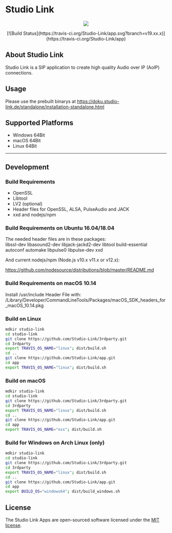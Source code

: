 # Studio Link

<p align="center">
	<a href="https://studio-link.de" target="_blank">
		<img src="https://studio-link.de/assets/webbanner/sl_button-234x60@3x.png">
	</a>
</p>
<p align="center">
[![Build Status](https://travis-ci.org/Studio-Link/app.svg?branch=v19.xx.x)](https://travis-ci.org/Studio-Link/app)
</p>

## About Studio Link

Studio Link is a SIP application to create high quality Audio over IP (AoIP) connections.

## Usage

Please use the prebuilt binarys at https://doku.studio-link.de/standalone/installation-standalone.html

## Supported Platforms

- Windows 64Bit
- macOS 64Bit
- Linux 64Bit

---

## Development

### Build Requirements

- OpenSSL
- Libtool
- LV2 (optional)
- Header files for OpenSSL, ALSA, PulseAudio and JACK
- xxd and nodejs/npm

### Build Requirements on Ubuntu 16.04/18.04

The needed header files are in these packages:  
libssl-dev libasound2-dev libjack-jackd2-dev libtool build-essential 
autoconf automake libpulse0 libpulse-dev xxd

And current nodejs/npm (Node.js v10.x v11.x or v12.x):

https://github.com/nodesource/distributions/blob/master/README.md

### Build Requirements on macOS 10.14

Install /usr/include Header File with:
/Library/Developer/CommandLineTools/Packages/macOS_SDK_headers_for_macOS_10.14.pkg


### Build on Linux

```bash
mdkir studio-link
cd studio-link
git clone https://github.com/Studio-Link/3rdparty.git
cd 3rdparty
export TRAVIS_OS_NAME="linux"; dist/build.sh
cd ..
git clone https://github.com/Studio-Link/app.git
cd app
export TRAVIS_OS_NAME="linux"; dist/build.sh
```

### Build on macOS

```bash
mdkir studio-link
cd studio-link
git clone https://github.com/Studio-Link/3rdparty.git
cd 3rdparty
export TRAVIS_OS_NAME="linux"; dist/build.sh
cd ..
git clone https://github.com/Studio-Link/app.git
cd app
export TRAVIS_OS_NAME="osx"; dist/build.sh
```

### Build for Windows on Arch Linux (only)

```bash
mdkir studio-link
cd studio-link
git clone https://github.com/Studio-Link/3rdparty.git
cd 3rdparty
export TRAVIS_OS_NAME="linux"; dist/build.sh
cd ..
git clone https://github.com/Studio-Link/app.git
cd app
export BUILD_OS="windows64"; dist/build_windows.sh
```

## License

The Studio Link Apps are open-sourced software licensed under the [MIT license](LICENSE).
